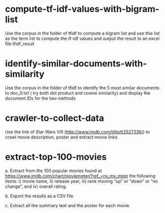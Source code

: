 # compute-tf-idf-values-with-bigram-list
Use the corpus in the folder of tfidf to compute a bigram list and use this list as the term list to compute the tf-idf values and output the result to an excel file tfidf_result

# identify-similar-documents-with-similarity
Use the corpus in the folder of tfidf to identify the 5 most similar documents to doc_0.txt ( try both dot product and cosine similarity) and display the document IDs for the two methods

# crawler-to-collect-data
Use the link of Star Wars VIII (http://www.imdb.com/title/tt2527336/) to crawl movie description, poster and extract movie links.

# extract-top-100-movies
a. Extract from the 100 popular movies found at https://www.imdb.com/chart/moviemeter/?ref_=nv_mv_mpm the following items: i) movie name, ii) release year, iii) rank moving “up” or “down” or “no change”, and iv) overall rating. 

b. Export the results as a CSV file.

c. Extract all the summary text and the poster for each movie.
